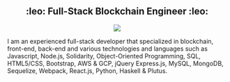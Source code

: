 <h2 align="center">:leo: Full-Stack Blockchain Engineer :leo:</h2>
<p align="center">
  <a href="https://github.com/rTonyCloud" >
    <img src="https://github-profile-trophy.vercel.app/?username=rtonycloud&row=1&column=6&no-bg=true&theme=juicyfresh" />
  </a>
</p>


<p>
 I am an experienced full-stack developer that specialized in blockchain, front-end, back-end and various technologies and languages such as Javascript, Node.js, Solidarity, Object-Oriented Programming, SQL, HTML5/CSS, Bootstrap, AWS & GCP, jQuery Express.js, MySQL, MongoDB, Sequelize, Webpack, React.js, Python, Haskell & Plutus.
</p>

